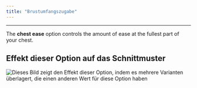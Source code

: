 ```yaml
---
title: "Brustumfangszugabe"
---
```


***

The **chest ease** option controls the amount of ease at the fullest part of your chest.

## Effekt dieser Option auf das Schnittmuster

![Dieses Bild zeigt den Effekt dieser Option, indem es mehrere Varianten überlagert, die einen anderen Wert für diese Option haben](noble_chestease_sample.svg "Effekt dieser Option auf das Schnittmuster")
